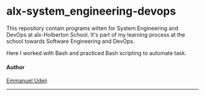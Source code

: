 # alx-system_engineering-devops

<p>This repository contain programs witten for System Engineering and DevOps at alx-Holberton School. It's part of my learning process at the school towards Software Engineering and DevOps.</p>
<p>Here I worked with Bash and practiced Bash scripting to automate task.

#### Author
  [Emmanuel Udeji](linktr.ee/Emmanuel_Udeji)

---
